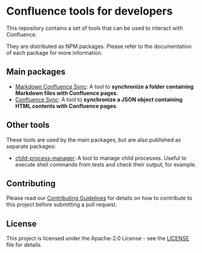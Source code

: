 # Confluence tools for developers

This repository contains a set of tools that can be used to interact with Confluence.

They are distributed as NPM packages. Please refer to the documentation of each package for more information.

## Main packages

* [Markdown Confluence Sync](components/markdown-confluence-sync/README.md): A tool to __synchronize a folder containing Markdown files with Confluence pages__.
* [Confluence Sync](components/confluence-sync/README.md): A tool to __synchronize a JSON object containing HTML contents with Confluence pages__.

## Other tools

These tools are used by the main packages, but are also published as separate packages:

* [child-process-manager](components/child-process-manager/README.md): A tool to manage child processes. Useful to execute shell commands from tests and check their output, for example.

## Contributing

Please read our [Contributing Guidelines](./.github/CONTRIBUTING.md) for details on how to contribute to this project before submitting a pull request.

## License

This project is licensed under the Apache-2.0 License - see the [LICENSE](./LICENSE) file for details.
